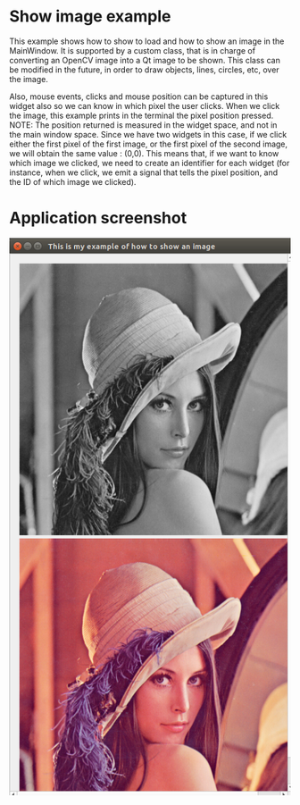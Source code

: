 # Show image example
This example shows how to show to load and how to show an image in the MainWindow.
It is supported by a custom class, that is in charge of converting an OpenCV
image into a Qt image to be shown. This class can be modified in the future,
in order to draw objects, lines, circles, etc, over the image.

Also, mouse events, clicks and mouse position can be captured in this widget also
so we can know in which pixel the user clicks. When we click the image, this example
prints in the terminal the pixel position pressed.
NOTE: The position returned is measured in the widget space, and not in the main window space.
Since we have two widgets in this case, if we click either the first pixel
of the first image, or the first pixel of the second image, we will obtain
the same value : (0,0). This means that, if we want to know which image
we clicked, we need to create an identifier for each widget (for instance,
when we click, we emit a signal that tells the pixel position, and the
ID of which image we clicked).

# Application screenshot
![app screenshot](/PyQtExamples/13_ShowImageExample/images/ShowImageExample.png)